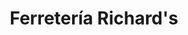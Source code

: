 ---
title: "Ferretería Richard's"
url: /miraflores/ferreteria-richards-jiron-gonzales-prada/
shop: hardware
---